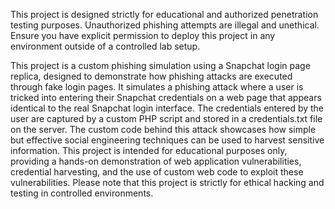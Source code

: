 This project is designed strictly for educational and authorized penetration testing purposes. Unauthorized phishing attempts are illegal and unethical. Ensure you have explicit permission to deploy this project in any environment outside of a controlled lab setup.

This project is a custom phishing simulation using a Snapchat login page replica, designed to demonstrate how phishing attacks are executed through fake login pages. It simulates a phishing attack where a user is tricked into entering their Snapchat credentials on a web page that appears identical to the real Snapchat login interface. The credentials entered by the user are captured by a custom PHP script and stored in a credentials.txt file on the server. The custom code behind this attack showcases how simple but effective social engineering techniques can be used to harvest sensitive information. This project is intended for educational purposes only, providing a hands-on demonstration of web application vulnerabilities, credential harvesting, and the use of custom web code to exploit these vulnerabilities. Please note that this project is strictly for ethical hacking and testing in controlled environments.
